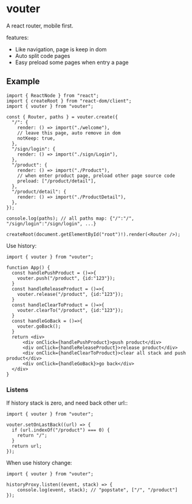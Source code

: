 # vouter

A react router, mobile first.

features:

- Like navigation, page is keep in dom
- Auto split code pages
- Easy preload some pages when entry a page

## Example

```tsx
import { ReactNode } from "react";
import { createRoot } from "react-dom/client";
import { vouter } from "vouter";

const { Router, paths } = vouter.create({
  "/": {
    render: () => import("./welcome"),
    // leave this page, auto remove in dom
    notKeep: true,
  },
  "/sign/login": {
    render: () => import("./sign/Login"),
  },
  "/product": {
    render: () => import("./Product"),
    // when enter product page, preload other page source code
    preload: ["/product/detail"],
  },
  "/product/detail": {
    render: () => import("./ProductDetail"),
  },
});

console.log(paths); // all paths map: {"/":"/", "/sign/login":"/sign/login", ...}

createRoot(document.getElementById("root")!).render(<Router />);
```

Use history:

```tsx
import { vouter } from "vouter";

function App() {
  const handlePushProduct = ()=>{
    vouter.push("/product", {id:"123"});
  }
  const handleReleaseProduct = ()=>{
    vouter.release("/product", {id:"123"});
  }
  const handleClearToProduct = ()=>{
    vouter.clearTo("/product", {id:"123"});
  }
  const handleGoBack = ()=>{
    vouter.goBack();
  }
  return <div>
      <div onClick={handlePushProduct}>push product</div>
      <div onClick={handleReleaseProduct}>release product</div>
      <div onClick={handleClearToProduct}>clear all stack and push product</div>
      <div onClick={handleGoBack}>go back</div>
  </div>
}

```

### Listens

If history stack is zero, and need back other url::

```tsx
import { vouter } from "vouter";

vouter.setOnLastBack((url) => {
  if (url.indexOf("/product") === 0) {
    return "/";
  }
  return url;
});
```

When use history change:

```tsx
import { vouter } from "vouter";

historyProxy.listen((event, stack) => {
    console.log(event, stack); // "popstate", ["/", "/product"]
});

```